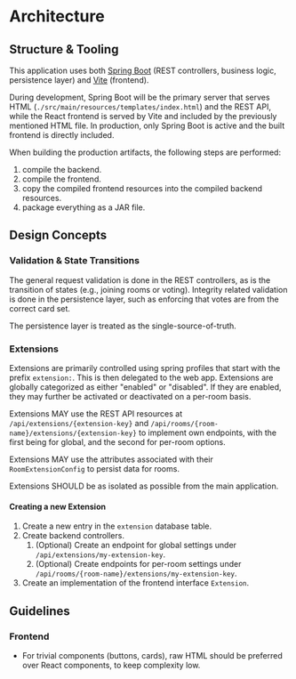 # Architecture

## Structure & Tooling

This application uses both [Spring Boot](https://spring.io/projects/spring-boot) (REST controllers, business logic, persistence layer) and [Vite](https://vitejs.dev/) (frontend).

During development, Spring Boot will be the primary server that serves HTML (`./src/main/resources/templates/index.html`) and the REST API,
while the React frontend is served by Vite and included by the previously mentioned HTML file.
In production, only Spring Boot is active and the built frontend is directly included.

When building the production artifacts, the following steps are performed:

1. compile the backend.
2. compile the frontend.
3. copy the compiled frontend resources into the compiled backend resources.
4. package everything as a JAR file.

## Design Concepts

### Validation & State Transitions

The general request validation is done in the REST controllers, as is the transition of states (e.g., joining rooms or voting).
Integrity related validation is done in the persistence layer, such as enforcing that votes are from the correct card set.

The persistence layer is treated as the single-source-of-truth.

### Extensions

Extensions are primarily controlled using spring profiles that start with the prefix `extension:`.
This is then delegated to the web app. Extensions are globally categorized as either "enabled" or "disabled".
If they are enabled, they may further be activated or deactivated on a per-room basis.

Extensions MAY use the REST API resources at `/api/extensions/{extension-key}` and `/api/rooms/{room-name}/extensions/{extension-key}` to implement own endpoints,
with the first being for global, and the second for per-room options.

Extensions MAY use the attributes associated with their `RoomExtensionConfig` to persist data for rooms.

Extensions SHOULD be as isolated as possible from the main application.

#### Creating a new Extension

1. Create a new entry in the `extension` database table.
2. Create backend controllers.
   1. (Optional) Create an endpoint for global settings under `/api/extensions/my-extension-key`.
   2. (Optional) Create endpoints for per-room settings under `/api/rooms/{room-name}/extensions/my-extension-key`.
3. Create an implementation of the frontend interface `Extension`.

## Guidelines

### Frontend

- For trivial components (buttons, cards), raw HTML should be preferred over React components, to keep complexity low.
